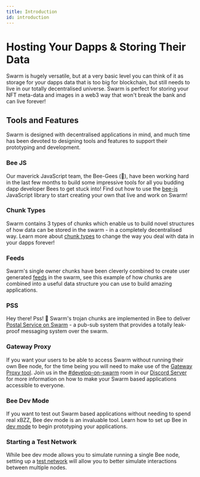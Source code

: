 ```yaml
---
title: Introduction
id: introduction
---
```


# Hosting Your Dapps & Storing Their Data

Swarm is hugely versatile, but at a very basic level you can think of
it as storage for your dapps data that is too big for blockchain, but
still needs to live in our totally decentralised universe. Swarm is
perfect for storing your NFT meta-data and images in a web3 way that
won't break the bank and can live forever!

## Tools and Features

Swarm is designed with decentralised applications in mind, and much time has been devoted to designing tools and features to support their prototyping and development. 

### Bee JS

Our maverick JavaScript team, the Bee-Gees (🕺), have been working hard in the last few months to build some impressive tools for all you budding dapp developer Bees to get stuck into! Find out how to use the [bee-js](/docs/develop/tools-and-features/bee-js) JavaScript library to start creating your own that live and work on Swarm!

### Chunk Types

Swarm contains 3 types of chunks which enable us to build novel
structures of how data can be stored in the swarm - in a completely
decentralised way. Learn more about
[chunk types](/docs/develop/tools-and-features/chunk-types)
to change the way you deal with data in your dapps forever!

### Feeds

Swarm's single owner chunks have been cleverly combined to create user
generated [feeds](/docs/develop/tools-and-features/feeds) in the swarm, see this
example of how chunks are combined into a useful data structure you
can use to build amazing applications.

### PSS

Hey there! Pss! 🤫 Swarm's trojan chunks are implemented in Bee to
deliver [Postal Service on Swarm](/docs/develop/tools-and-features/pss) - a
pub-sub system that provides a totally leak-proof messaging system
over the swarm.


### Gateway Proxy

If you want your users to be able to access Swarm without running
their own Bee node, for the time being you will need to make use of the [Gateway Proxy tool](https://github.com/ethersphere/gateway-proxy). Join us in the
[#develop-on-swarm](https://discord.gg/C6dgqpxZkU) room in our
[Discord Server](https://discord.gg/wdghaQsGq5) for more information on how to make your Swarm based applications accessible to everyone. 



### Bee Dev Mode

If you want to test out Swarm based applications without needing to spend real xBZZ, Bee dev mode is an invaluable tool. Learn how to set up Bee in [dev mode](/docs/develop/tools-and-features/bee-dev-mode) to begin prototyping your applications.


### Starting a Test Network

While bee dev mode allows you to simulate running a single Bee node, setting up a [test network](/docs/develop/tools-and-features/starting-a-test-network) will allow you to better simulate interactions between multiple nodes.

